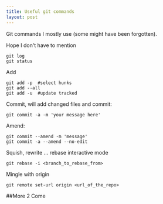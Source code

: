 ```yaml
---
title: Useful git commands 
layout: post
---
```


Git commands I mostly use (some might have been forgotten).

Hope I don't have to mention 

    git log
    git status

Add 

    git add -p  #select hunks
    git add --all
    git add -u  #update tracked

Commit, will add changed files and commit:

    git commit -a -m 'your message here'

Amend:

    git commit --amend -m 'message'
    git commit -a --amend --no-edit

Squish, rewrite ... rebase  interactive mode

    git rebase -i <branch_to_rebase_from>

Mingle with origin

    git remote set-url origin <url_of_the_repo>


##More 2 Come